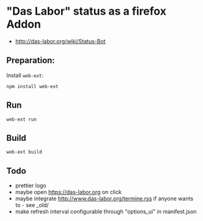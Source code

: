 
# "Das Labor" status as a firefox Addon

 * http://das-labor.org/wiki/Status-Bot

## Preparation:

Install `web-ext`:

```
npm install web-ext
```

## Run

```
web-ext run
```

## Build

```
web-ext build
```

## Todo

* prettier logo
* maybe open https://das-labor.org on click
* maybe integrate http://www.das-labor.org/termine.rss if anyone wants to - see _old/
* make refresh interval configurable through "options_ui" in manifest.json
